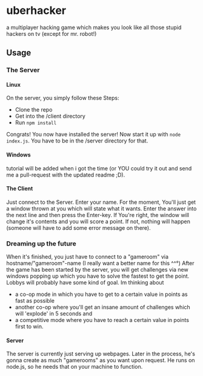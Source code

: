 # uberhacker
a multiplayer hacking game which makes you look like all those stupid hackers on tv (except for mr. robot!)

## Usage
### The Server
#### Linux
On the server, you simply follow these Steps:
- Clone the repo
- Get into the /client directory
- Run `npm install`

Congrats! You now have installed the server! Now start it up with `node index.js`. You have to be in the /server directory for that.

#### Windows
tutorial will be added when i got the time (or YOU could try it out and send me a pull-request with the updated readme ;D).

#### The Client
Just connect to the Server. Enter your name. For the moment, You'll just get a window thrown at you which will state what it wants. Enter the answer into the next line and then press the Enter-key. If You're right, the window will change it's contents and you will score a point. If not, nothing will happen (someone will have to add some error message on there).

### Dreaming up the future
When it's finished, you just have to connect to a "gameroom" via hostname/"gameroom"-name (I really want a better name for this ^^°)
After the game has been started by the server, you will get challenges via new windows popping up which you have to solve the fastest to get the point. Lobbys will probably have some kind of goal. Im thinking about
- a co-op mode in which you have to get to a certain value in points as fast as possible
- another co-op where you'll get an insane amount of challenges which will 'explode' in 5 seconds and
- a competitive mode where you have to reach a certain value in points first to win.

#### Server
The server is currently just serving up webpages. Later in the process, he's gonna create as much "gamerooms" as you want upon request. He runs on node.js, so he needs that on your machine to function.
